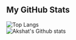 ## My GitHub Stats
![Top Langs](https://github-readme-stats.vercel.app/api/top-langs/?username=Cyoger&layout=compact)
<br> 
![Akshat's Github stats](https://github-readme-stats-git-masterrstaa-rickstaa.vercel.app/api?username=Cyoger&&show_icons=true&theme=dark) 

